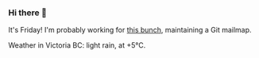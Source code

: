 ### Hi there :wave:

It's Friday! I'm probably working for [this bunch](https://github.com/kohofinancial), maintaining a Git mailmap.

Weather in Victoria BC: light rain, at +5°C.
